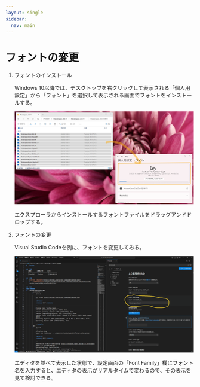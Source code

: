 ```yaml
---
layout: single
sidebar:
  nav: main
---
```

# フォントの変更

1.  フォントのインストール

    Windows 10以降では、デスクトップを右クリックして表示される「個人用設定」から「フォント」を選択して表示される画面でフォントをインストールする。

    ![フォントのインストール](/images/Windows/20240319_Moralerspace.png)

    エクスプローラからインストールするフォントファイルをドラッグアンドドロップする。
  
1.  フォントの変更

    Visual Studio Codeを例に、フォントを変更してみる。

    ![フォントの設定](/images/VisualStudio/20240319_VSCode_Moralerspace.png)

    エディタを並べて表示した状態で、設定画面の「Font Family」欄にフォント名を入力すると、エディタの表示がリアルタイムで変わるので、その表示を見て検討できる。
